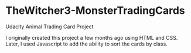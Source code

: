 # TheWitcher3-MonsterTradingCards
 Udacity Animal Trading Card Project

I originally created this project a few months ago using HTML and CSS. Later, I used Javascript to add the ability to sort the cards by class.
